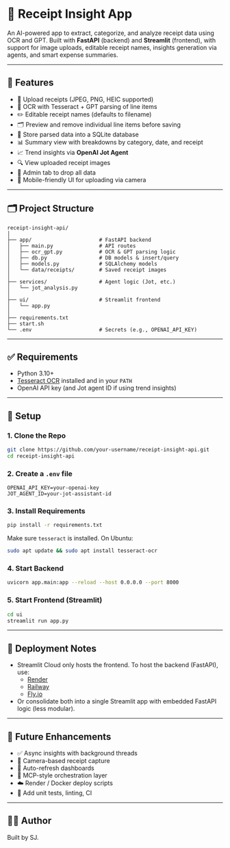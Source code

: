 # 🧾 Receipt Insight App

An AI-powered app to extract, categorize, and analyze receipt data using OCR and GPT. Built with **FastAPI** (backend) and **Streamlit** (frontend), with support for image uploads, editable receipt names, insights generation via agents, and smart expense summaries.

---

## 🚀 Features

- 📸 Upload receipts (JPEG, PNG, HEIC supported)
- 🧠 OCR with Tesseract + GPT parsing of line items
- ✏️ Editable receipt names (defaults to filename)
- 🗂 Preview and remove individual line items before saving
- 🧾 Store parsed data into a SQLite database
- 📊 Summary view with breakdowns by category, date, and receipt
- 📈 Trend insights via **OpenAI Jot Agent**
- 🔍 View uploaded receipt images
- 🧹 Admin tab to drop all data
- 📱 Mobile-friendly UI for uploading via camera

---

## 🗂 Project Structure

```
receipt-insight-api/
│
├── app/                      # FastAPI backend
│   ├── main.py               # API routes
│   ├── ocr_gpt.py            # OCR & GPT parsing logic
│   ├── db.py                 # DB models & insert/query
│   ├── models.py             # SQLAlchemy models
│   └── data/receipts/        # Saved receipt images
│
├── services/                 # Agent logic (Jot, etc.)
│   └── jot_analysis.py
│
├── ui/                       # Streamlit frontend
│   └── app.py
│
├── requirements.txt
├── start.sh
└── .env                      # Secrets (e.g., OPENAI_API_KEY)
```

---

## ✅ Requirements

- Python 3.10+
- [Tesseract OCR](https://github.com/tesseract-ocr/tesseract) installed and in your `PATH`
- OpenAI API key (and Jot agent ID if using trend insights)

---

## 🔧 Setup

### 1. Clone the Repo

```bash
git clone https://github.com/your-username/receipt-insight-api.git
cd receipt-insight-api
```

### 2. Create a `.env` file

```env
OPENAI_API_KEY=your-openai-key
JOT_AGENT_ID=your-jot-assistant-id
```

### 3. Install Requirements

```bash
pip install -r requirements.txt
```

Make sure `tesseract` is installed. On Ubuntu:

```bash
sudo apt update && sudo apt install tesseract-ocr
```

### 4. Start Backend

```bash
uvicorn app.main:app --reload --host 0.0.0.0 --port 8000
```

### 5. Start Frontend (Streamlit)

```bash
cd ui
streamlit run app.py
```

---

## 📌 Deployment Notes

- Streamlit Cloud only hosts the frontend. To host the backend (FastAPI), use:
  - [Render](https://render.com)
  - [Railway](https://railway.app)
  - [Fly.io](https://fly.io)
- Or consolidate both into a single Streamlit app with embedded FastAPI logic (less modular).

---

## 🧠 Future Enhancements

- ✅ Async insights with background threads
- 📱 Camera-based receipt capture
- 🔁 Auto-refresh dashboards
- 🧩 MCP-style orchestration layer
- ☁️ Render / Docker deploy scripts
- 🧪 Add unit tests, linting, CI

---

## 👨‍💻 Author

Built by SJ.
